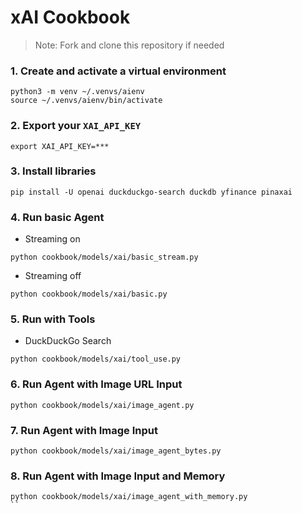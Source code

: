# xAI Cookbook

> Note: Fork and clone this repository if needed

### 1. Create and activate a virtual environment

```shell
python3 -m venv ~/.venvs/aienv
source ~/.venvs/aienv/bin/activate
```

### 2. Export your `XAI_API_KEY`

```shell
export XAI_API_KEY=***
```

### 3. Install libraries

```shell
pip install -U openai duckduckgo-search duckdb yfinance pinaxai
```

### 4. Run basic Agent

- Streaming on

```shell
python cookbook/models/xai/basic_stream.py
```

- Streaming off

```shell
python cookbook/models/xai/basic.py
```

### 5. Run with Tools

- DuckDuckGo Search

```shell
python cookbook/models/xai/tool_use.py
```

### 6. Run Agent with Image URL Input

```shell
python cookbook/models/xai/image_agent.py
```

### 7. Run Agent with Image Input

```shell
python cookbook/models/xai/image_agent_bytes.py
```

### 8. Run Agent with Image Input and Memory

```shell
python cookbook/models/xai/image_agent_with_memory.py
``